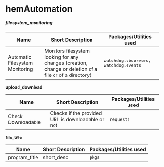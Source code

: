 # hemAutomation

<h5> filesystem_monitoring </h5>

| Name | Short Description | Packages/Utilities used |
| --- | --- | --- |
| Automatic Filesystem Monitoring | Monitors filesystem looking for any changes (creation, change or deletion of a file or of a directory) | `watchdog.observers, watchdog.events` |


**upload_download**

Name | Short Description | Packages/Utilities used
--- | --- | --- 
Check Downloadable | Checks if the provided URL is downloadable or not | `requests` |

**file_title**

Name | Short Description | Packages/Utilities used
--- | --- | --- 
program_title | short_desc | `pkgs` |

